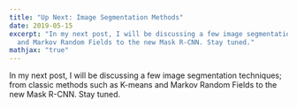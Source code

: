 ```yaml
---
title: "Up Next: Image Segmentation Methods"
date: 2019-05-15
excerpt: "In my next post, I will be discussing a few image segmentation techniques; from classic methods such as K-means
  and Markov Random Fields to the new Mask R-CNN. Stay tuned."
mathjax: "true"
---
```


In my next post, I will be discussing a few image segmentation techniques; from classic methods such as K-means
and Markov Random Fields to the new Mask R-CNN. Stay tuned.
